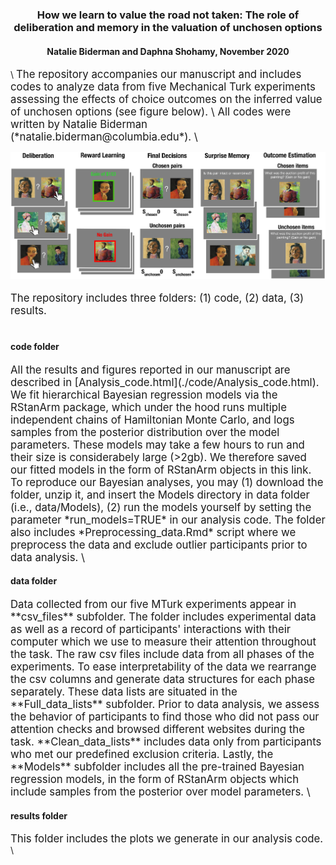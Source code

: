<center> <h3>How we learn to value the road not taken: The role of deliberation and memory in the valuation of unchosen options</h3> </center>
<center> <h4>Natalie Biderman and Daphna Shohamy, November 2020</center> </h4>
\

<span style="font-size:1.2em;">
The repository accompanies our manuscript and includes codes to analyze data from five Mechanical Turk experiments assessing the effects of choice outcomes on the inferred value of unchosen options (see figure below).  
\
All codes were written by Natalie Biderman (*natalie.biderman@columbia.edu*).  
\
</span>

![Figure1. Experimental design](results/Plots/Figure1.png)  
\
<span style="font-size:1.2em;">
The repository includes three folders: (1) code, (2) data, (3) results.  
\
</span>

#### code folder
<span style="font-size:1.2em;">
All the results and figures reported in our manuscript are described in [Analysis_code.html](./code/Analysis_code.html).  
We fit hierarchical Bayesian regression models via the RStanArm package, which under the hood runs multiple independent chains of Hamiltonian Monte Carlo, and logs samples from the posterior distribution over the model parameters. These models may take a few hours to run and their size is considerabely large (>2gb). We therefore saved our fitted models in the form of RStanArm objects in this link. To reproduce our Bayesian analyses, you may (1) download the folder, unzip it, and insert the Models directory in data folder (i.e., data/Models), (2) run the models yourself by setting the parameter *run_models=TRUE* in our analysis code. 
The folder also includes *Preprocessing_data.Rmd* script where we preprocess the data and exclude outlier participants prior to data analysis.  
\
</span> 


#### data folder
<span style="font-size:1.2em;">
Data collected from our five MTurk experiments appear in **csv_files** subfolder. The folder includes experimental data as well as a record of participants' interactions with their computer which we use to measure their attention throughout the task.  
The raw csv files include data from all phases of the experiments. To ease interpretability of the data we rearrange the csv columns and generate data structures for each phase separately. These data lists are situated in the **Full_data_lists** subfolder. Prior to data analysis, we assess the behavior of participants to find those who did not pass our attention checks and browsed different websites during the task. **Clean_data_lists** includes data only from participants who met our predefined exclusion criteria. 
Lastly, the **Models** subfolder includes all the pre-trained Bayesian regression models, in the form of RStanArm objects which include samples from the posterior over model parameters.  
\
</span>


#### results folder 
<span style="font-size:1.2em;">
This folder includes the plots we generate in our analysis code.  
</span>
\
